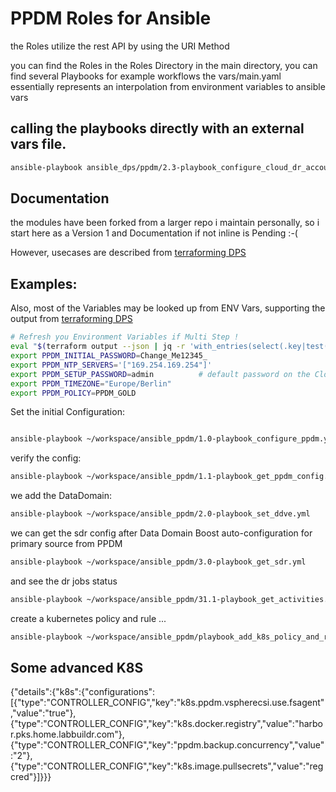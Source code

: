 # PPDM Roles for Ansible


the Roles utilize the rest API by using the URI Method

you can find the Roles in the Roles Directory
in the main directory, you can find several Playbooks for example workflows
the vars/main.yaml essentially represents an interpolation from environment variables to ansible vars




## calling the playbooks directly with an external vars file.
```bash
ansible-playbook ansible_dps/ppdm/2.3-playbook_configure_cloud_dr_account.yml --extra-vars "@ppdm-prod/vars.yaml"
```

## Documentation
the modules have been forked from a larger repo i maintain personally, so i start here as a Version 1 and Documentation if not inline is Pending :-(

However, usecases are described from [terraforming DPS](https://github.com/bottkars/terraforming-dps)

## Examples:


Also, most of the Variables may be looked up from ENV Vars, supporting the output from [terraforming DPS](https://github.com/bottkars/terraforming-dps)

```bash
# Refresh you Environment Variables if Multi Step !
eval "$(terraform output --json | jq -r 'with_entries(select(.key|test("^PP+"))) | keys[] as $key | "export \($key)=\"\(.[$key].value)\""')"
export PPDM_INITIAL_PASSWORD=Change_Me12345_
export PPDM_NTP_SERVERS='["169.254.169.254"]'
export PPDM_SETUP_PASSWORD=admin          # default password on the Cloud PPDM rest API
export PPDM_TIMEZONE="Europe/Berlin"
export PPDM_POLICY=PPDM_GOLD


```
Set the initial Configuration:    
```bash

ansible-playbook ~/workspace/ansible_ppdm/1.0-playbook_configure_ppdm.yml
```
verify the config:

```bash
ansible-playbook ~/workspace/ansible_ppdm/1.1-playbook_get_ppdm_config.yml
```
we add the DataDomain:  

```bash
ansible-playbook ~/workspace/ansible_ppdm/2.0-playbook_set_ddve.yml 
```
we can get the sdr config after Data Domain Boost auto-configuration for primary source  from PPDM

```bash
ansible-playbook ~/workspace/ansible_ppdm/3.0-playbook_get_sdr.yml
```
and see the dr jobs status
```bash
ansible-playbook ~/workspace/ansible_ppdm/31.1-playbook_get_activities.yml --extra-vars "filter='category eq \"DISASTER_RECOVERY\"'"
```

create a kubernetes policy and rule ...

```bash
ansible-playbook ~/workspace/ansible_ppdm/playbook_add_k8s_policy_and_rule.yml 
```

## Some advanced K8S
{"details":{"k8s":{"configurations":[{"type":"CONTROLLER_CONFIG","key":"k8s.ppdm.vspherecsi.use.fsagent","value":"true"},{"type":"CONTROLLER_CONFIG","key":"k8s.docker.registry","value":"harbor.pks.home.labbuildr.com"},{"type":"CONTROLLER_CONFIG","key":"ppdm.backup.concurrency","value":"2"},{"type":"CONTROLLER_CONFIG","key":"k8s.image.pullsecrets","value":"regcred"}]}}}
```bash


```